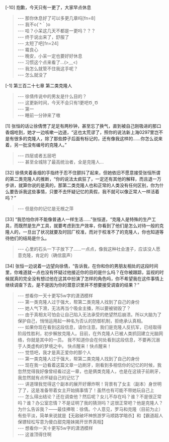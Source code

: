 
[-10] 抱歉，今天只有一更了，大家早点休息
>--- 那你休息好了可以多更几章吗[fn=8]<br>
>--- 我不o(´^｀)o<br>
>--- 哈？小呆这几天不都是一更吗？？？<br>
>--- 终于说出来了，舒服了<br>
>--- 太短了吧[fn=24]<br>
>--- 霉良心<br>
>--- 晚安，小呆一定也要好好休息<br>
>--- 习惯这个点来看了...(>﹏<)<br>
>--- 我怎么就管不住我这手呢？<br>
>--- 怎么就没了<br>

[-1] 第三百二十七章 第二类克隆人
>--- 徐倩传说中的男友是什么目的？<br>
>--- 这更新时间，今天不会只有1更吧Ծ‸Ծ<br>
>--- 第一<br>
>--- 睡前一分钟来了嗷<br>

[1] 张恒的话让徐倩愣了足足有两秒钟，甚至忘了换气，直到被自己刚吸进的那口香烟呛到，她才一边咳嗽一边道，“这也太荒谬了，照你的说法新上海0297里岂不是有很多的克隆人，除了那些脖子后面有标记的，还有像我这样的……你怎么说来着，另一批没有编号的克隆人。”
>--- 四层或者五层吧<br>
>--- 甚至全城除了最高统治者，全是克隆人…<br>

[32] 徐倩夹着香烟的手指终于忍不住颤抖了起来，但她依旧不愿意接受张恒所谓的第二类克隆人的推断，“你的说法太疯狂了，一定还有其他的解释，而且退一万步讲，就算你说的是真的，那第二类克隆人也和正常的人类没有任何区别，你为什么要告诉我这些事情，只要不去怀疑记忆的真假，我不就可以像正常人一样活着吗？”
>--- 但是你的记忆是无根之萍<br>

[33] “我恐怕你并不能像普通人一样生活……”张恒道，“克隆人是特殊的生产工具，而既然是生产工具，就要考虑到生产效率，你看到了他们是怎么对待一般的克隆人的，一旦出了状况就要及时回厂校准，而对于校准不了的克隆人，你也知道等待他们的结局是什么。
>--- 心里的石头一下子放下了……一点点，像我这种社会渣子，应该没人愿意克隆，肯定的（确信震声）<br>

[34] 张恒一边说着一边望向徐倩，“告诉我，在你和你的男朋友相处的这段时间里，你难道就一点也没有怀疑过他接近你的目的是什么吗？在你被跟踪，监视的时候就真的完全没有想过他在这其中扮演了怎样的角色吗，你不希望我在这件事情上继续调查下去，是不是因为你的潜意识里并不想要接受调查的结果？”
>--- 想看你一天十更写5w字的潇洒模样<br>
>--- 第一类克隆人过于强大，帮第二类克隆人找到了自己的身份<br>
>--- 她人气下滑，无法再当个吸金主播，所以要被销毁了？<br>
>--- 由于真相太可怕会让自己陷入无法承受的绝望然后崩溃。所以大脑为了保护自己，悄悄运用起一种名为否认的防御机制，拒绝承认真相。<br>
>--- 如果你现在看到这段信息，请你注意。我们是克隆人反抗军，已经取得阶段性胜利，初步解放克隆人。目前，在外克隆人已被人类抓回建立光脑网络，你就是其中的一员。
我不知道你会在何处看到这段信息，不要再沉溺于人类虚构的梦境之中。
快点醒来！快点醒来！<br>
>--- 觉悟吧，我才是真正爱你的那个人<br>
>--- 第一类克隆人过于强大，帮第二类克隆人找到了自己的身份<br>
>--- 现在我一边看着这篇文章一边刷牙，刚看到多相信你的记忆的时候，我忽然觉得我好像曾经看过这一章，也是俩类克隆人，也是在这镜子前刷牙，我忽然就有点怀疑自己的记忆了<br>
>--- 讲道理我觉得这个副本的展开好爆炸啊！背景有了女主（副本）身世明了了，这是准备带着女主开始搞事情了！虽然也有可能不带她玩自己上<br>
>--- 怎么得出结论？还在调查他？然后呢？女儿不存在吗？谁？不是很正常吗？谁？办公室恋情？不是证明了我的猜测吗？这很正常吧？他是克隆人？为什么告诉我？——最佳捧哏：徐倩。个人意见，罗马和克隆（目前为止）有些平淡，简单来说就是【无敌破坏神旅游罗马顺路学暗杀】和【霸道超人保镖轻松写意为傻白甜克隆妹揭开世界真相】<br>
>--- 想看你一天十更写5w字的潇洒模样<br>
>--- 这谁顶得住啊<br>
